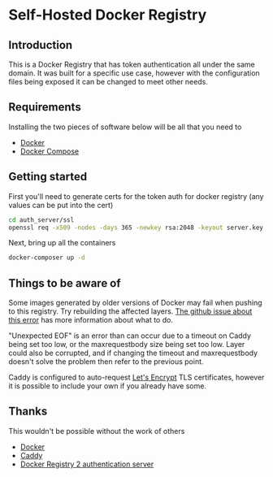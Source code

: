 # Self-Hosted Docker Registry

## Introduction

This is a Docker Registry that has token authentication all under the same domain. It was built for a specific use case, however with the configuration files being exposed it can be changed to meet other needs.

## Requirements

Installing the two pieces of software below will be all that you need to

* [Docker](https://www.docker.com/community-edition#/download)
* [Docker Compose](https://docs.docker.com/compose/install/)

## Getting started

First you'll need to generate certs for the token auth for docker registry (any values can be put into the cert)
```bash
cd auth_server/ssl
openssl req -x509 -nodes -days 365 -newkey rsa:2048 -keyout server.key -out server.pem
```

Next, bring up all the containers
```bash
docker-composer up -d
```

## Things to be aware of

Some images generated by older versions of Docker may fail when pushing to this registry. Try rebuilding the affected layers. [The github issue about this error](https://github.com/docker/distribution/issues/1709) has more information about what to do.

"Unexpected EOF" is an error than can occur due to a timeout on Caddy being set too low, or the maxrequestbody size being set too low. Layer could also be corrupted, and if changing the timeout and maxrequestbody doesn't solve the problem then refer to the previous point.

Caddy is configured to auto-request [Let's Encrypt](https://letsencrypt.org/) TLS certificates, however it is possible to include your own if you already have some.

## Thanks

This wouldn't be possible without the work of others

* [Docker](https://www.docker.com/)
* [Caddy](https://caddyserver.com)
* [Docker Registry 2 authentication server](https://github.com/cesanta/docker_auth)
